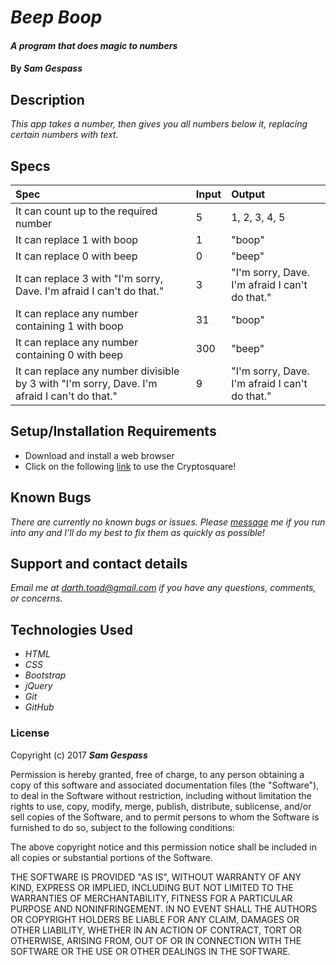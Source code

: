 # _Beep Boop_

#### _A program that does magic to numbers_

#### By _**Sam Gespass**_

## Description

_This app takes a number, then gives you all numbers below it, replacing certain numbers with text._

## Specs

| Spec | Input | Output |
| :-------------     | :------------- | :------------- |
| It can count up to the required number | 5 | 1, 2, 3, 4, 5 |
| It can replace 1 with boop | 1 | "boop" |
| It can replace 0 with beep | 0 | "beep" |
| It can replace 3 with "I'm sorry, Dave. I'm afraid I can't do that." | 3 | "I'm sorry, Dave. I'm afraid I can't do that." |
| It can replace any number containing 1 with boop | 31 | "boop" |
| It can replace any number containing 0 with beep | 300 | "beep" |
| It can replace any number divisible by 3 with "I'm sorry, Dave. I'm afraid I can't do that." | 9 | "I'm sorry, Dave. I'm afraid I can't do that." |

## Setup/Installation Requirements

* Download and install a web browser
* Click on the following [link]() to use the Cryptosquare!

## Known Bugs

_There are currently no known bugs or issues. Please [message](mailto:darth.toad@gmail.com) me if you run into any and I'll do my best to fix them as quickly as possible!_

## Support and contact details

_Email me at [darth.toad@gmail.com](mailto:darth.toad@gmail.com) if you have any questions, comments, or concerns._

## Technologies Used

* _HTML_
* _CSS_
* _Bootstrap_
* _jQuery_
* _Git_
* _GitHub_

### License

Copyright (c) 2017 ****_Sam Gespass_****

Permission is hereby granted, free of charge, to any person obtaining a copy of this software and associated documentation files (the "Software"), to deal in the Software without restriction, including without limitation the rights to use, copy, modify, merge, publish, distribute, sublicense, and/or sell copies of the Software, and to permit persons to whom the Software is furnished to do so, subject to the following conditions:

The above copyright notice and this permission notice shall be included in all copies or substantial portions of the Software.

THE SOFTWARE IS PROVIDED "AS IS", WITHOUT WARRANTY OF ANY KIND, EXPRESS OR IMPLIED, INCLUDING BUT NOT LIMITED TO THE WARRANTIES OF MERCHANTABILITY, FITNESS FOR A PARTICULAR PURPOSE AND NONINFRINGEMENT. IN NO EVENT SHALL THE AUTHORS OR COPYRIGHT HOLDERS BE LIABLE FOR ANY CLAIM, DAMAGES OR OTHER LIABILITY, WHETHER IN AN ACTION OF CONTRACT, TORT OR OTHERWISE, ARISING FROM, OUT OF OR IN CONNECTION WITH THE SOFTWARE OR THE USE OR OTHER DEALINGS IN THE SOFTWARE.
